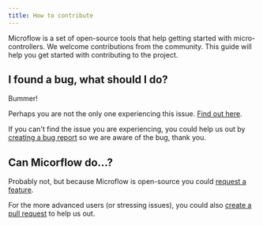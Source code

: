 ```yaml
---
title: How to contribute
---
```


Microflow is a set of open-source tools that help getting started with micro-controllers. We welcome contributions from the community. This guide will help you get started with contributing to the project.

## I found a bug, what should I do?

Bummer!

Perhaps you are not the only one experiencing this issue. [Find out here](https://github.com/xiduzo/microflow/issues).

If you can't find the issue you are experiencing, you could help us out by [creating a bug report](https://github.com/xiduzo/microflow/issues/new?assignees=&labels=&projects=&template=bug_report.md&title=) so we are aware of the bug, thank you.

## Can Micorflow do...?

Probably not, but because Microflow is open-source you could [request a feature](https://github.com/xiduzo/microflow/issues/new?assignees=&labels=&projects=&template=feature_request.md&title=).

For the more advanced users (or stressing issues), you could also [create a pull request](https://github.com/xiduzo/microflow) to help us out.
